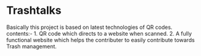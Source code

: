 # Trashtalks
Basically this project is based on latest technologies of QR codes. contents:- 1. QR code which directs to a website when scanned. 2. A fully functional website which helps the contributer to easily contribute towards Trash management.
